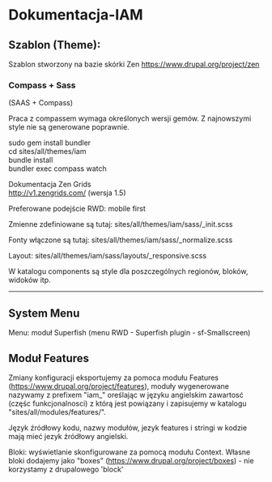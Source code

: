# Dokumentacja-IAM

## Szablon (Theme):  
Szablon stworzony na bazie skórki Zen https://www.drupal.org/project/zen  

### Compass + Sass
(SAAS + Compass)  

Praca z compassem wymaga określonych wersji gemów. Z najnowszymi style nie są generowane poprawnie.

sudo gem install bundler  
cd sites/all/themes/iam  
bundle install  
bundler exec compass watch  

Dokumentacja Zen Grids  
http://v1.zengrids.com/ (wersja 1.5)  

Preferowane podejście RWD: mobile first  

Zmienne zdefiniowane są tutaj: sites/all/themes/iam/sass/_init.scss  

Fonty włączone są tutaj: sites/all/themes/iam/sass/_normalize.scss  

Layout: sites/all/themes/iam/sass/layouts/_responsive.scss  

W katalogu components są style dla poszczególnych regionów, bloków, widoków itp.  

--------------------------------------------------------------------------------------  
## System Menu

Menu: moduł Superfish (menu RWD - Superfish plugin - sf-Smallscreen)  

## Moduł Features

Zmiany konfiguracji eksportujemy za pomoca modułu Features (https://www.drupal.org/project/features), moduły wygenerowane nazywamy z prefixem "iam_" oreślając w języku angielskim zawartosć (częśc funkcjonalnosci) z którą jest powiązany i zapisujemy w katalogu "sites/all/modules/features/".

Język źródłowy kodu, nazwy modułów, jezyk features i stringi w kodzie mają mieć jezyk źródłowy angielski.

Bloki: wyświetlanie skonfigurowane za pomocą modułu Context. Własne bloki dodajemy jako "boxes" (https://www.drupal.org/project/boxes) - nie korzystamy z drupalowego 'block'  
